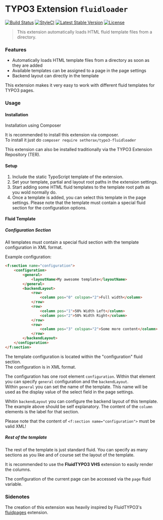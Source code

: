 # TYPO3 Extension ``fluidloader``

[![Build Status](https://travis-ci.org/Sethorax/typo3-fluidloader.svg?branch=master)](https://travis-ci.org/Sethorax/typo3-fluidloader)
[![StyleCI](https://styleci.io/repos/89520397/shield?branch=master)](https://styleci.io/repos/89520397)
[![Latest Stable Version](https://poser.pugx.org/sethorax/typo3-fluidloader/v/stable)](https://packagist.org/packages/sethorax/typo3-fluidloader)
[![License](https://poser.pugx.org/sethorax/typo3-fluidloader/license)](https://packagist.org/packages/sethorax/typo3-fluidloader)

> This extension automatically loads HTML fluid template files from a directory.

### Features

- Automatically loads HTML template files from a directory as soon as they are added
- Available templates can be assigned to a page in the page settings
- Backend layout can directly in the template

This extension makes it very easy to work with different fluid templates for TYPO3 pages.  


### Usage

#### Installation

Installation using Composer

It is recommended to install this extension via composer.  
To install it just do ``composer require sethorax/typo3-fluidloader``

This extension can also be installed traditionally via the TYPO3 Extension Repository (TER).


#### Setup

1. Include the static TypoScript template of the extension.
2. Set your template, partial and layout root paths in the extension settings.
3. Start adding some HTML fluid templates to the template root path as you wold normally do.
4. Once a template is added, you can select this template in the page settings. Please note that the template must contain a special fluid section for the configuration options.


#### Fluid Template

##### Configuration Section
 
All templates must contain a special fluid section with the template configuration in XML format.

Example configuration:
```HTML
<f:section name="configuration">
    <configuration>
        <general>
            <layoutName>My awesome template</layoutName>
        </general>
        <backendLayout>
            <row>
                <column pos="0" colspan="2">Full width</column>
            </row>
            <row>
                <column pos="1">50% Width Left</column>
                <column pos="2">50% Width Right</column>
            </row>
            <row>
                <column pos="3" colspan="2">Some more content</column>
            </row>
        </backendLayout>
    </configuration>
</f:section>
```

The template configuration is located within the "configuration" fluid section.  
The configuration is in XML format.

The configuration has one root element `configuration`. Within that element you can specify `general` configuration and the `backendLayout`.  
Within `general` you can set the name of the template. This name will be used as the display value of the select field in the page settings. 

Whitin `backendLayout` you can configure the backend layout of this template. The example above should be self explanatory. The content of the `column` elements is the label for that section.  

Please note that the content of `<f:section name="configuration">` must be valid XML!

##### Rest of the template

The rest of the template is just standard fluid. You can specify as many sections as you like and of course set the layout of the template.  

It is recommended to use the **FluidTYPO3 VHS** extension to easily render the columns.

The configuration of the current page can be accessed via the `page` fluid variable.


### Sidenotes  

The creation of this extension was heavily inspired by FluidTYPO3's [fluidpages](https://github.com/FluidTYPO3/fluidpages) extension.